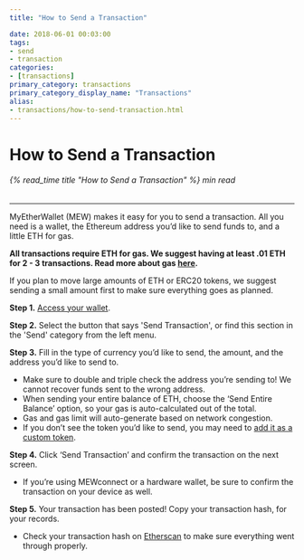 ```yaml
---
title: "How to Send a Transaction"

date: 2018-06-01 00:03:00
tags:
- send
- transaction
categories:
- [transactions]
primary_category: transactions
primary_category_display_name: "Transactions"
alias:
- transactions/how-to-send-transaction.html
---
```


# **How to Send a Transaction**

###### {% read_time title "How to Send a Transaction" %} min read

* * *

MyEtherWallet (MEW) makes it easy for you to send a transaction. All you need is a wallet, the Ethereum address you’d like to send funds to, and a little ETH for gas. 

**All transactions require ETH for gas. We suggest having at least .01 ETH for 2 - 3 transactions. Read more about gas [here][gas].**

If you plan to move large amounts of ETH or ERC20 tokens, we suggest sending a small amount first to make sure everything goes as planned. 

**Step 1.** [Access your wallet][accessMEW]. 

**Step 2.** Select the button that says 'Send Transaction', or find this section in the 'Send' category from the left menu.

**Step 3.** Fill in the type of currency you’d like to send, the amount, and the address you’d like to send to. 

-   Make sure to double and triple check the address you’re sending to! We cannot recover funds sent to the wrong address.
-   When sending your entire balance of ETH, choose the ‘Send Entire Balance’ option, so your gas is auto-calculated out of the total. 
-   Gas and gas limit will auto-generate based on network congestion.
-   If you don’t see the token you’d like to send, you may need to [add it as a custom token][addCustom].

**Step 4.** Click ‘Send Transaction’ and confirm the transaction on the next screen.

-   If you’re using MEWconnect or a hardware wallet, be sure to confirm the transaction on your device as well.

**Step 5.** Your transaction has been posted! Copy your transaction hash, for your records. 

-   Check your transaction hash on [Etherscan][etherscan] to make sure everything went through properly. 

[accessMEW]: /@@@@@@/getting-started/how-to-access-your-wallet/

[addCustom]: /@@@@@@/tokens/how-to-add-custom-token/

[etherscan]: https://etherscan.io

[gas]: /@@@@@@/transactions/what-is-gas/
